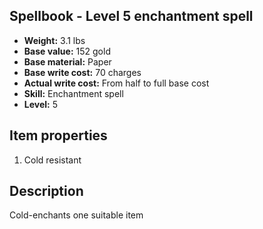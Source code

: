 ## Spellbook - Level 5 enchantment spell

- **Weight:** 3.1 lbs
- **Base value:** 152 gold
- **Base material:** Paper
- **Base write cost:** 70 charges
- **Actual write cost:** From half to full base cost
- **Skill:** Enchantment spell
- **Level:** 5

## Item properties

1. Cold resistant

## Description

Cold-enchants one suitable item
